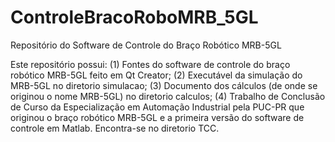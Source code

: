 # ControleBracoRoboMRB_5GL
Repositório do Software de Controle do Braço Robótico MRB-5GL

Este repositório possui:
(1) Fontes do software de controle do braço robótico MRB-5GL feito em Qt Creator;
(2) Executável da simulação do MRB-5GL no diretorio simulacao;
(3) Documento dos cálculos (de onde se originou o nome MRB-5GL) no diretorio calculos;
(4) Trabalho de Conclusão de Curso da Especialização em Automação Industrial pela PUC-PR 
    que originou o braço robótico MRB-5GL e a primeira versão do software de controle em
    Matlab. Encontra-se no diretorio TCC.
